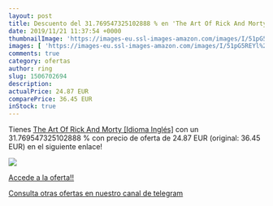 ```yaml
---
layout: post
title: Descuento del 31.769547325102888 % en 'The Art Of Rick And Morty [Idioma Inglés'
date: 2019/11/21 11:37:54 +0000
thumbnailImage: 'https://images-eu.ssl-images-amazon.com/images/I/51pG5REYl%2BL._SL200_.jpg'
images: [ 'https://images-eu.ssl-images-amazon.com/images/I/51pG5REYl%2BL._SL200_.jpg' ]
comments: true
category: ofertas
author: ring
slug: 1506702694
description:
actualPrice: 24.87 EUR
comparePrice: 36.45 EUR
inStock: true
---
```


Tienes [The Art Of Rick And Morty [Idioma Inglés]](https://www.amazon.com/dp/1506702694/?tag=redken08-20) con un 31.769547325102888 % con precio de oferta de 24.87 EUR (original: 36.45 EUR) en el siguiente enlace!

[![](https://images-eu.ssl-images-amazon.com/images/I/51pG5REYl%2BL._SL200_.jpg)](https://www.amazon.com/dp/1506702694/?tag=redken08-20)

[Accede a la oferta!!](https://www.amazon.com/dp/1506702694/?tag=redken08-20)

[Consulta otras ofertas en nuestro canal de telegram](https://t.me/s/ofertas25)
